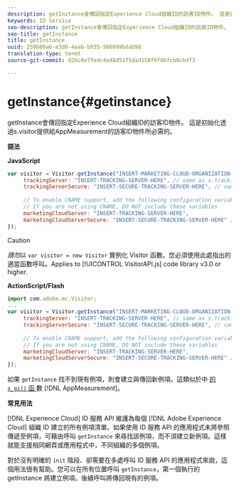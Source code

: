```yaml
---
description: getInstance會傳回指定Experience Cloud組織ID的訪客ID物件。 這是初始化透過s.visitor提供給AppMeasurement的訪客ID物件所必需的。
keywords: ID Service
seo-description: getInstance會傳回指定Experience Cloud組織ID的訪客ID物件。 這是初始化透過s.visitor提供給AppMeasurement的訪客ID物件所必需的。
seo-title: getInstance
title: getInstance
uuid: 259b88a6-e3d0-4aab-b935-566099bdab98
translation-type: tm+mt
source-git-commit: d2bc0e7fedc4e48d51f5dad158f9f8bfcb0cb4f3

---
```



# getInstance{#getinstance}

getInstance會傳回指定Experience Cloud組織ID的訪客ID物件。 這是初始化透過s.visitor提供給AppMeasurement的訪客ID物件所必需的。

**語法**

**JavaScript**

```js
var visitor = Visitor.getInstance("INSERT-MARKETING-CLOUD-ORGANIZATION-ID-HERE", { 
     trackingServer: "INSERT-TRACKING-SERVER-HERE", // same as s.trackingServer 
     trackingServerSecure: "INSERT-SECURE-TRACKING-SERVER-HERE", // same as s.trackingServerSecure 
 
     // To enable CNAME support, add the following configuration variables 
     // If you are not using CNAME, DO NOT include these variables 
     marketingCloudServer: "INSERT-TRACKING-SERVER-HERE", 
     marketingCloudServerSecure: "INSERT-SECURE-TRACKING-SERVER-HERE" // same as s.trackingServerSecure 
});
```

>[!CAUTION]
>
>*請勿*&#x200B;以 `var visitor = new Visitor` 實例化 Visitor 函數。您必須使用此處指出的適當函數呼叫。Applies to [!UICONTROL VisitorAPI.js] code library v3.0 or higher.

**ActionScript/Flash**

```js
import com.adobe.mc.Visitor; 
... 
var visitor = Visitor.getInstance("INSERT-MARKETING-CLOUD-ORGANIZATION-ID-HERE", { 
     trackingServer: "INSERT-TRACKING-SERVER-HERE", // same as s.trackingServer 
     trackingServerSecure: "INSERT-SECURE-TRACKING-SERVER-HERE", // same as s.trackingServerSecure 
 
     // To enable CNAME support, add the following configuration variables 
     // If you are not using CNAME, DO NOT include these variables 
     marketingCloudServer: "INSERT-TRACKING-SERVER-HERE", 
     marketingCloudServerSecure: "INSERT-SECURE-TRACKING-SERVER-HERE" // same as s.trackingServerSecure 
});
```

如果 `getInstance` 找不到現有例項，則會建立與傳回新例項。這類似於中 [ 的 `s_gi()` 函 ](https://docs.adobe.com/content/help/en/analytics/implementation/vars/functions/s-gi.html) 數 [!DNL AppMeasurement]。

**常見用法**

[!DNL Experience Cloud] ID 服務 API 維護為每個 [!DNL Adobe Experience Cloud] 組織 ID 建立的所有例項清單。如果使用 ID 服務 API 的應用程式未將參照傳遞至例項，可藉由呼叫 `getInstance` 來尋找該例項，而不須建立新例項。這樣就能支援相同網頁或應用程式中，不同組織的多個例項。

對於沒有明確的 `init` 階段、卻需要在多處呼叫 ID 服務 API 的應用程式來說，這個用法很有幫助。您可以在所有位置呼叫 `getInstance`，第一個執行的 getInstance 將建立例項。後續呼叫將傳回現有的例項。

